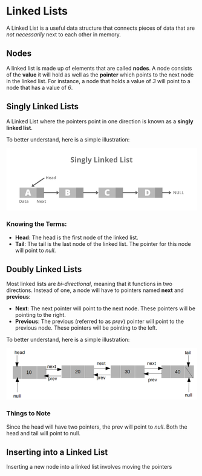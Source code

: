 # Linked Lists

A Linked List is a useful data structure that connects pieces of data that are *not necessarily* next to each other in memory. 

## Nodes
A linked list is made up of elements that are called **nodes**. A node consists of the **value** it will hold as well as the **pointer** which points to the next node in the linked list. For instance, a node that holds a value of *3* will point to a node that has a value of *6*.

## Singly Linked Lists
A Linked List where the pointers point in one direction is known as a **singly linked list**.

To better understand, here is a simple illustration:

![Image of Singly Linked List](images/linked-list-illustration.png)

### Knowing the Terms:
- **Head**: The head is the first node of the linked list.
- **Tail**: The tail is the last node of the linked list. The pointer for this node will point to *null*.

## Doubly Linked Lists
Most linked lists are *bi-directional*, meaning that it functions in two directions. Instead of one, a node will have to pointers named **next** and **previous**: 

- **Next**: The next pointer will point to the next node. These pointers will be pointing to the right.
- **Previous**: The previous (referred to as *prev*) pointer will point to the previous node. These pointers will be pointing to the left.

To better understand, here is a simple illustration:

![Image of Doubly Linked List](images/doubly-linked-list-illustration.png)

### Things to Note
Since the head will have two pointers, the prev will point to *null*. Both the head and tail will point to null.

## Inserting into a Linked List
Inserting a new node into a linked list involves moving the pointers 
